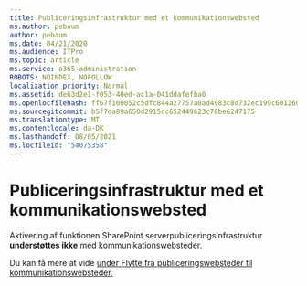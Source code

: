 ```yaml
---
title: Publiceringsinfrastruktur med et kommunikationswebsted
ms.author: pebaum
author: pebaum
ms.date: 04/21/2020
ms.audience: ITPro
ms.topic: article
ms.service: o365-administration
ROBOTS: NOINDEX, NOFOLLOW
localization_priority: Normal
ms.assetid: de63d2e1-f053-40ed-ac1a-041ddafefba0
ms.openlocfilehash: ff67f100052c5dfc844a27757a0ad4983c8d732ec199c601260206b1b621a085
ms.sourcegitcommit: b5f7da89a650d2915dc652449623c78be6247175
ms.translationtype: MT
ms.contentlocale: da-DK
ms.lasthandoff: 08/05/2021
ms.locfileid: "54075358"
---
```

# <a name="publishing-infrastructure-with-a-communication-site"></a>Publiceringsinfrastruktur med et kommunikationswebsted


Aktivering af funktionen SharePoint serverpubliceringsinfrastruktur **understøttes ikke** med kommunikationswebsteder. 
  
Du kan få mere at vide [under Flytte fra publiceringswebsteder til kommunikationswebsteder.](https://docs.microsoft.com/sharepoint/publishing-sites-classic-to-modern-experience) 
  

